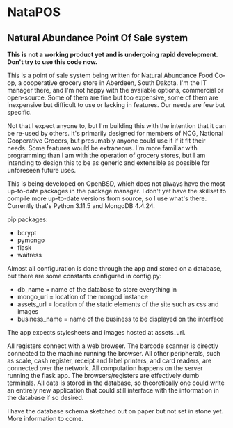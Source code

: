 # NataPOS
## Natural Abundance Point Of Sale system
**This is not a working product yet and is undergoing rapid development.  Don't try to use this code now.**  

This is a point of sale system being written for Natural Abundance Food Co-op, a cooperative grocery store in Aberdeen, South Dakota.  I'm the IT manager there, and I'm not happy with the available options, commercial or open-source.  Some of them are fine but too expensive, some of them are inexpensive but difficult to use or lacking in features.  Our needs are few but specific.  

Not that I expect anyone to, but I'm building this with the intention that it can be re-used by others.  It's primarily designed for members of NCG, National Cooperative Grocers, but presumably anyone could use it if it fit their needs.  Some features would be extraneous.  I'm more familiar with programming than I am with the operation of grocery stores, but I am intending to design this to be as generic and extensible as possible for unforeseen future uses.  

This is being developed on OpenBSD, which does not always have the most up-to-date packages in the package manager.  I don't yet have the skillset to compile more up-to-date versions from source, so I use what's there.  Currently that's Python 3.11.5 and MongoDB 4.4.24.

pip packages:
- bcrypt
- pymongo
- flask
- waitress

Almost all configuration is done through the app and stored on a database, but there are some constants configured in config.py:
- db_name = name of the database to store everything in
- mongo_uri = location of the mongod instance
- assets_url = location of the static elements of the site such as css and images
- business_name = name of the business to be displayed on the interface

The app expects stylesheets and images hosted at assets_url.  

All registers connect with a web browser.  The barcode scanner is directly connected to the machine running the browser.  All other peripherals, such as scale, cash register, receipt and label printers, and card readers, are connected over the network.  All computation happens on the server running the flask app.  The browsers/registers are effectively dumb terminals.  All data is stored in the database, so theoretically one could write an entirely new application that could still interface with the information in the database if so desired.  

I have the database schema sketched out on paper but not set in stone yet.  More information to come.  
